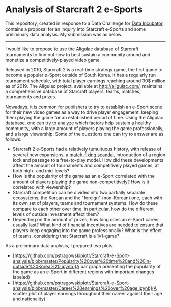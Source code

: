 # Analysis of Starcraft 2 e-Sports 

This repository, created in response to a Data Challenge for [Data Incubator](https://www.thedataincubator.com/), contains a proposal for an inquiry into Starcraft e-Sports and some preliminary data analysis. My submission was as below. 

---

I would like to propose to use the Aligulac database of Starcraft tournaments to find out how to best sustain a community around and monetize a competitively-played video game. 

Released in 2010, Starcraft 2 is a real-time strategy game, the first game to become a popular e-Sport outside of South Korea. It has a regularly run tournament schedule, with total player earnings reaching around 30$ million as of 2019. The Aligulac project, available at http://aligulac.com/, maintains a comprehensive database of Starcraft players, teams, matches, tournaments and prizes. 

Nowadays, it is common for publishers to try to establish an e-Sport scene for their new video games as a way to drive player engagement, keeping them playing the game for an established period of time. Using the Aligulac database, one can try to analyze which factors help sustain a healthy community, with a large amount of players playing the game professionally, and a large viewership. Some of the questions one can try to answer are as follows: 
- Starcraft 2 e-Sports had a relatively tumultuous history, with release of several new expansions, a [match-fixing scandal](https://www.pcgamer.com/eight-arrested-in-starcraft-ii-match-fixing-scandal/), introduction of a region lock and passage to a free-to-play model. How did these developments affect the amount of tournaments and competitively played games, at both high- and mid-levels? 
- How is the popularity of the game as an e-Sport correlated with the amount of players playing the game non-competitively? How is it correlated with viewership? 
- Starcraft competition can be divided into two partially separate ecosystems, the Korean and the "foreign" (non-Korean) one, each with its own set of players, teams and tournament systems. How do these compare to each other over time, in particular, how do the different levels of outside investment affect them? 
- Depending on the amount of prizes, how long does an e-Sport career usually last? What kind of financial incentives are needed to ensure that players keep engaging into the game professionally? What is the effect of teams, considering that Starcraft is a 1v1-game? 

As a preliminary data analysis, I prepared two plots: 
- [https://github.com/pstragowskipiotr/Starcraft-e-Sport-analysis/blob/master/Popularity%20over%20time%20and%20in-outside%20Korea%20.ipynb](A bar graph presenting the popularity of the game as an e-Sport in different regions with important changes labeled)
- [https://github.com/pstragowskipiotr/Starcraft-e-Sport-analysis/blob/master/Career%20earnings%20over%20age.ipynb](A scatter plot of player earnings throughout their career against their age and nationality)